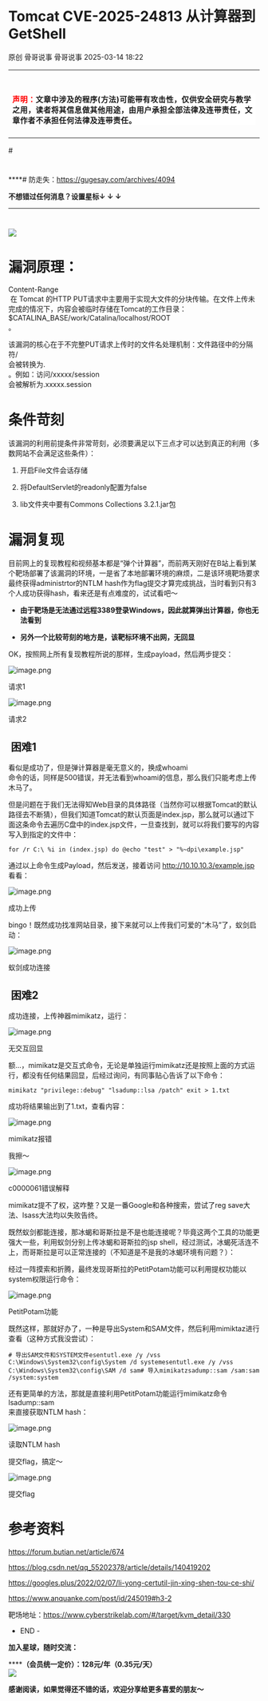 #  Tomcat CVE-2025-24813 从计算器到GetShell   
原创 骨哥说事  骨哥说事   2025-03-14 18:22  
  
<table><tbody><tr><td data-colwidth="557" width="557" valign="top" style="word-break: break-all;"><h1 data-selectable-paragraph="" style="white-space: normal;outline: 0px;max-width: 100%;font-family: -apple-system, system-ui, &#34;Helvetica Neue&#34;, &#34;PingFang SC&#34;, &#34;Hiragino Sans GB&#34;, &#34;Microsoft YaHei UI&#34;, &#34;Microsoft YaHei&#34;, Arial, sans-serif;letter-spacing: 0.544px;background-color: rgb(255, 255, 255);box-sizing: border-box !important;overflow-wrap: break-word !important;"><strong style="outline: 0px;max-width: 100%;box-sizing: border-box !important;overflow-wrap: break-word !important;"><span style="outline: 0px;max-width: 100%;font-size: 18px;box-sizing: border-box !important;overflow-wrap: break-word !important;"><span style="color: rgb(255, 0, 0);"><strong><span style="font-size: 15px;"><span leaf="">声明：</span></span></strong></span><span style="font-size: 15px;"></span></span></strong><span style="outline: 0px;max-width: 100%;font-size: 18px;box-sizing: border-box !important;overflow-wrap: break-word !important;"><span style="font-size: 15px;"><span leaf="">文章中涉及的程序(方法)可能带有攻击性，仅供安全研究与教学之用，读者将其信息做其他用途，由用户承担全部法律及连带责任，文章作者不承担任何法律及连带责任。</span></span></span></h1></td></tr></tbody></table>#   
  
#   
  
****# 防走失：https://gugesay.com/archives/4094  
  
******不想错过任何消息？设置星标****↓ ↓ ↓**  
****  
#   
  
  
![](https://mmbiz.qpic.cn/sz_mmbiz_png/hZj512NN8jlbXyV4tJfwXpicwdZ2gTB6XtwoqRvbaCy3UgU1Upgn094oibelRBGyMs5GgicFKNkW1f62QPCwGwKxA/640?wx_fmt=png&from=appmsg "")  
  
# 漏洞原理：  
  
Content-Range  
 在 Tomcat 的HTTP PUT请求中主要用于实现大文件的分块传输。在文件上传未完成的情况下，内容会被临时存储在Tomcat的工作目录：$CATALINA_BASE/work/Catalina/localhost/ROOT  
。  
  
该漏洞的核心在于不完整PUT请求上传时的文件名处理机制：文件路径中的分隔符/  
会被转换为.  
。例如：访问/xxxxx/session  
会被解析为.xxxxx.session  
# 条件苛刻  
  
该漏洞的利用前提条件非常苛刻，必须要满足以下三点才可以达到真正的利用（多数网站不会满足这些条件）：  
1. 开启File文件会话存储  
  
1. 将DefaultServlet的readonly配置为false  
  
1. lib文件夹中要有Commons Collections 3.2.1.jar包  
  
# 漏洞复现  
  
目前网上的复现教程和视频基本都是“弹个计算器”，而前两天刚好在B站上看到某个靶场部署了该漏洞的环境，一是省了本地部署环境的麻烦，二是该环境靶场要求最终获得administrtor的NTLM hash作为flag提交才算完成挑战，当时看到只有3个人成功获得hash，看来还是有点难度的，试试看吧～  
- **由于靶场是无法通过远程3389登录Windows，因此就算弹出计算器，你也无法看到**  
  
- **另外一个比较苛刻的地方是，该靶标环境不出网，无回显**  
  
OK，按照网上所有复现教程所说的那样，生成payload，然后两步提交：  
  
![image.png](https://mmbiz.qpic.cn/sz_mmbiz_png/hZj512NN8jmvPjOVvGXpkNYb2us38SZVnHOD8icFmo3ibgkspmqiagd7icoh7lGajVmbhGc0kFHViaLZkOqbgBjI1vg/640?wx_fmt=png&from=appmsg "")  
  
请求1  
  
![image.png](https://mmbiz.qpic.cn/sz_mmbiz_png/hZj512NN8jmvPjOVvGXpkNYb2us38SZVrp2QDW1ToOCnj03iaBCeeVDMcgdO1IY7vg8Z59zkicxrSAFwP9c14Hwg/640?wx_fmt=png&from=appmsg "")  
  
请求2  
##  困难1   
  
看似是成功了，但是弹计算器是毫无意义的，换成whoami  
命令的话，同样是500错误，并无法看到whoami的信息，那么我们只能考虑上传木马了。  
  
但是问题在于我们无法得知Web目录的具体路径（当然你可以根据Tomcat的默认路径去不断猜），但我们知道Tomcat的默认页面是index.jsp，那么就可以通过下面这条命令去遍历C盘中的index.jsp文件，一旦查找到，就可以将我们要写的内容写入到指定的文件中：  
```
for /r C:\ %i in (index.jsp) do @echo "test" > "%~dpi\example.jsp"
```  
  
通过以上命令生成Payload，然后发送，接着访问 http://10.10.10.3/example.jsp 看看：  
  
![image.png](https://mmbiz.qpic.cn/sz_mmbiz_png/hZj512NN8jmvPjOVvGXpkNYb2us38SZVbflVD7LMTojrNXYMpiaKorNmHhnlpYP6vsvC4fXKajsPkjWFGb0Dnhg/640?wx_fmt=png&from=appmsg "")  
  
成功上传  
  
bingo！既然成功找准网站目录，接下来就可以上传我们可爱的“木马”了，蚁剑启动：  
  
![image.png](https://mmbiz.qpic.cn/sz_mmbiz_png/hZj512NN8jmvPjOVvGXpkNYb2us38SZVnVog3l8MC4ibxdUYhficA9ZXlpbibf6aLpm0ArMdTvPc2TV6tk6Ju2EtQ/640?wx_fmt=png&from=appmsg "")  
  
蚁剑成功连接  
##  困难2   
  
成功连接，上传神器mimikatz，运行：  
  
![image.png](https://mmbiz.qpic.cn/sz_mmbiz_png/hZj512NN8jmvPjOVvGXpkNYb2us38SZV43v3B6vUwiaqaN68UtvWMw2VVsZxT86r0r9GW831TCbXI80j1p9MDFw/640?wx_fmt=png&from=appmsg "")  
  
无交互回显  
  
额...，mimikatz是交互式命令，无论是单独运行mimikatz还是按照上面的方式运行，都没有任何结果回显，后经过询问，有同事贴心告诉了以下命令：  
```
mimikatz "privilege::debug" "lsadump::lsa /patch" exit > 1.txt
```  
  
成功将结果输出到了1.txt，查看内容：  
  
![image.png](https://mmbiz.qpic.cn/sz_mmbiz_png/hZj512NN8jmvPjOVvGXpkNYb2us38SZVC121tfrqmHMmIiaPhRpnVZk0wh2HD9gQcegUEC724cNmJvCd3jRQgIg/640?wx_fmt=png&from=appmsg "")  
  
mimikatz报错  
  
我擦～  
  
![image.png](https://mmbiz.qpic.cn/sz_mmbiz_png/hZj512NN8jmvPjOVvGXpkNYb2us38SZV7F1Fg35JaM7ZOrnMUKEKWnxibcicZyJI1eyXiaEQN1tccS6mNDQLYlibXA/640?wx_fmt=png&from=appmsg "")  
  
c0000061错误解释  
  
mimikatz提不了权，这咋整？又是一番Google和各种搜索，尝试了reg save大法、lsass大法均以失败告终。  
  
既然蚁剑都能连接，那冰蝎和哥斯拉是不是也能连接呢？毕竟这两个工具的功能更强大一些，利用蚁剑分别上传冰蝎和哥斯拉的jsp shell，经过测试，冰蝎死活连不上，而哥斯拉是可以正常连接的（不知道是不是我的冰蝎环境有问题？）：  
  
经过一阵摸索和折腾，最终发现哥斯拉的PetitPotam功能可以利用提权功能以system权限运行命令：  
  
![image.png](https://mmbiz.qpic.cn/sz_mmbiz_png/hZj512NN8jmvPjOVvGXpkNYb2us38SZV5xXT9EsmVDYv6clHaKVGoouVcTZOV1jqXNk9yKZs6Tc7ib1TJVmxuwQ/640?wx_fmt=png&from=appmsg "")  
  
PetitPotam功能  
  
既然这样，那就好办了，一种是导出System和SAM文件，然后利用mimiktaz进行查看（这种方式我没尝试）：  
```
# 导出SAM文件和SYSTEM文件esentutl.exe /y /vss C:\Windows\System32\config\System /d systemesentutl.exe /y /vss C:\Windows\System32\config\SAM /d sam# 导入mimikatzsadump::sam /sam:sam /system:system
```  
  
还有更简单的方法，那就是直接利用PetitPotam功能运行mimikatz命令lsadump::sam  
来直接获取NTLM hash：  
  
![image.png](https://mmbiz.qpic.cn/sz_mmbiz_png/hZj512NN8jmvPjOVvGXpkNYb2us38SZVIatje0T6OY1akvibcXZRIgL0cgONI8TW2X0ia1yFboOj9e8J7goUVR1w/640?wx_fmt=png&from=appmsg "")  
  
读取NTLM hash  
  
提交flag，搞定～  
  
![image.png](https://mmbiz.qpic.cn/sz_mmbiz_png/hZj512NN8jmvPjOVvGXpkNYb2us38SZVoYHrF7zPgTUZfYP9gy3gbkBvglABPnnnIYpiciaT1vvEwXiafh1yyFpKQ/640?wx_fmt=png&from=appmsg "")  
  
提交flag  
# 参考资料  
  
https://forum.butian.net/article/674  
  
https://blog.csdn.net/qq_55202378/article/details/140419202  
  
https://googles.plus/2022/02/07/li-yong-certutil-jin-xing-shen-tou-ce-shi/  
  
https://www.anquanke.com/post/id/245019#h3-2  
  
靶场地址：https://www.cyberstrikelab.com/#/target/kvm_detail/330  
  
- END -  
  
  
**加入星球，随时交流：**  
  
**********（会员统一定价）：128元/年（0.35元/天）******  
![](https://mmbiz.qpic.cn/sz_mmbiz_jpg/hZj512NN8jnMJtHJnShkTnh3vR3fmaqicPicANic6OEsobrpRjx5vG6mMTib1icuPmuG74h2bxC4eP6nMMzbs5QaSlw/640?wx_fmt=jpeg&from=appmsg "")  
  
**感谢阅读，如果觉得还不错的话，欢迎分享给更多喜爱的朋友～**  
  
